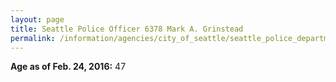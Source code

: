 ```yaml
---
layout: page
title: Seattle Police Officer 6378 Mark A. Grinstead
permalink: /information/agencies/city_of_seattle/seattle_police_department/copbook/6378/
---
```


**Age as of Feb. 24, 2016:** 47
